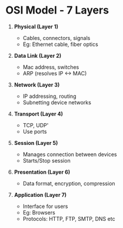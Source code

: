 # OSI Model - 7 Layers 

1. **Physical (Layer 1)**
   - Cables, connectors, signals 
   - Eg: Ethernet cable, fiber optics
2. **Data Link (Layer 2)**
   - Mac address, switches 
   - ARP (resolves IP <-> MAC)
  
3. **Network (Layer 3)**
   - IP addressing, routing 
   - Subnetting device networks 
  
4. **Transport (Layer 4)**
   - TCP, UDP'
   - Use ports 
  
5. **Session (Layer 5)**
   - Manages connection between devices
   - Starts/Stop session

6. **Presentation (Layer 6)**
   - Data format, encryption, compression
  

7. **Application (Layer 7)**
   - Interface for users
   - Eg: Browsers
   - Protocols: HTTP, FTP, SMTP, DNS etc
  